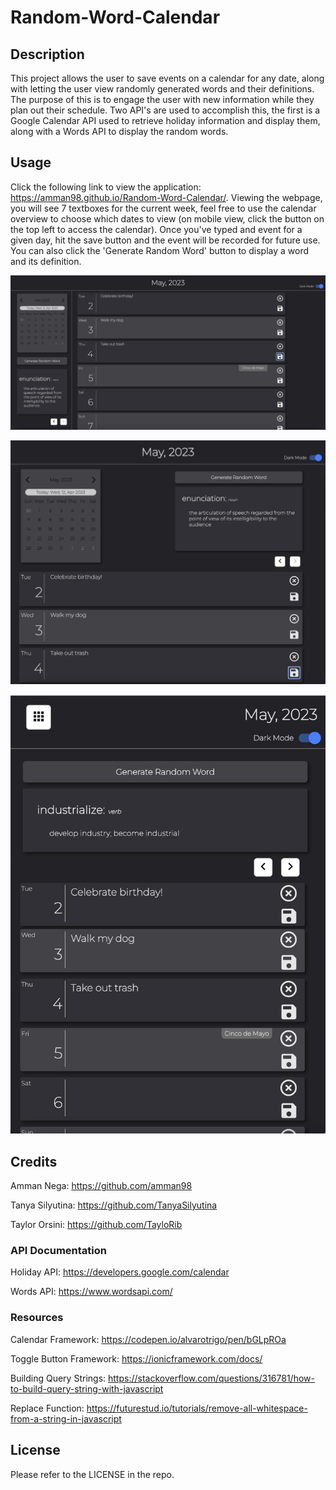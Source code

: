 # Random-Word-Calendar

## Description

This project allows the user to save events on a calendar for any date, along with letting the user view randomly generated words and their definitions. The purpose of this is to engage the user with new information while they plan out their schedule. Two API's are used to accomplish this, the first is a Google Calendar API used to retrieve holiday information and display them, along with a Words API to display the random words.

## Usage

Click the following link to view the application: https://amman98.github.io/Random-Word-Calendar/. Viewing the webpage, you will see 7 textboxes for the current week, feel free to use the calendar overview to choose which dates to view (on mobile view, click the button on the top left to access the calendar). Once you've typed and event for a given day, hit the save button and the event will be recorded for future use. You can also click the 'Generate Random Word' button to display a word and its definition.

![Desktop View](assets/images/Desktop-View.jpeg)

![Tablet View](assets/images/Tablet-View.jpeg)

![Mobile View](assets/images/Mobile-View.jpeg)

## Credits

Amman Nega: https://github.com/amman98

Tanya Silyutina: https://github.com/TanyaSilyutina

Taylor Orsini: https://github.com/TayloRib

### API Documentation

Holiday API: https://developers.google.com/calendar

Words API: https://www.wordsapi.com/

### Resources

Calendar Framework: https://codepen.io/alvarotrigo/pen/bGLpROa

Toggle Button Framework: https://ionicframework.com/docs/

Building Query Strings: https://stackoverflow.com/questions/316781/how-to-build-query-string-with-javascript

Replace Function: https://futurestud.io/tutorials/remove-all-whitespace-from-a-string-in-javascript


## License

Please refer to the LICENSE in the repo.